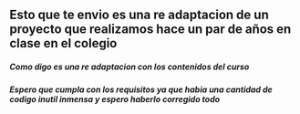 ## Esto que te envio es una re adaptacion de un proyecto que realizamos hace un par de años en clase en el colegio
##### Como digo es una re adaptacion con los contenidos del curso
##### Espero que cumpla con los requisitos ya que habia una cantidad de codigo inutil inmensa y espero haberlo corregido todo
